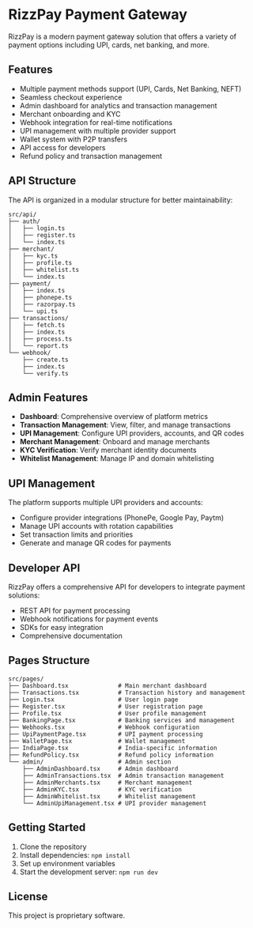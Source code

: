 
# RizzPay Payment Gateway

RizzPay is a modern payment gateway solution that offers a variety of payment options including UPI, cards, net banking, and more.

## Features

- Multiple payment methods support (UPI, Cards, Net Banking, NEFT)
- Seamless checkout experience
- Admin dashboard for analytics and transaction management
- Merchant onboarding and KYC
- Webhook integration for real-time notifications
- UPI management with multiple provider support
- Wallet system with P2P transfers
- API access for developers
- Refund policy and transaction management

## API Structure

The API is organized in a modular structure for better maintainability:

```
src/api/
├── auth/
│   ├── login.ts
│   ├── register.ts
│   └── index.ts
├── merchant/
│   ├── kyc.ts
│   ├── profile.ts
│   ├── whitelist.ts
│   └── index.ts
├── payment/
│   ├── index.ts
│   ├── phonepe.ts
│   ├── razorpay.ts
│   └── upi.ts
├── transactions/
│   ├── fetch.ts
│   ├── index.ts
│   ├── process.ts
│   └── report.ts
└── webhook/
    ├── create.ts
    ├── index.ts
    └── verify.ts
```

## Admin Features

- **Dashboard**: Comprehensive overview of platform metrics
- **Transaction Management**: View, filter, and manage transactions
- **UPI Management**: Configure UPI providers, accounts, and QR codes
- **Merchant Management**: Onboard and manage merchants
- **KYC Verification**: Verify merchant identity documents
- **Whitelist Management**: Manage IP and domain whitelisting

## UPI Management

The platform supports multiple UPI providers and accounts:

- Configure provider integrations (PhonePe, Google Pay, Paytm)
- Manage UPI accounts with rotation capabilities
- Set transaction limits and priorities
- Generate and manage QR codes for payments

## Developer API

RizzPay offers a comprehensive API for developers to integrate payment solutions:

- REST API for payment processing
- Webhook notifications for payment events
- SDKs for easy integration
- Comprehensive documentation

## Pages Structure

```
src/pages/
├── Dashboard.tsx              # Main merchant dashboard
├── Transactions.tsx           # Transaction history and management
├── Login.tsx                  # User login page
├── Register.tsx               # User registration page
├── Profile.tsx                # User profile management
├── BankingPage.tsx            # Banking services and management
├── Webhooks.tsx               # Webhook configuration
├── UpiPaymentPage.tsx         # UPI payment processing
├── WalletPage.tsx             # Wallet management
├── IndiaPage.tsx              # India-specific information
├── RefundPolicy.tsx           # Refund policy information
└── admin/                     # Admin section
    ├── AdminDashboard.tsx     # Admin dashboard
    ├── AdminTransactions.tsx  # Admin transaction management
    ├── AdminMerchants.tsx     # Merchant management
    ├── AdminKYC.tsx           # KYC verification
    ├── AdminWhitelist.tsx     # Whitelist management
    └── AdminUpiManagement.tsx # UPI provider management
```

## Getting Started

1. Clone the repository
2. Install dependencies: `npm install`
3. Set up environment variables
4. Start the development server: `npm run dev`

## License

This project is proprietary software.
